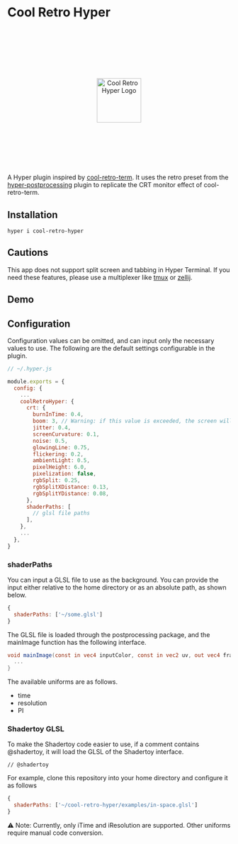 # Cool Retro Hyper

<p align="center" style="margin: 64px 0;">
  <br><br><br><br>
  <img src="https://github.com/user-attachments/assets/dff75bc7-1457-47e4-82d7-865549c910a4" alt="Cool Retro Hyper Logo" style="width: 100px">
  <br><br><br><br>
</p>

A Hyper plugin inspired by [cool-retro-term](https://github.com/Swordfish90/cool-retro-term).
It uses the retro preset from the [hyper-postprocessing](https://github.com/slammayjammay/hyper-postprocessing/blob/198f4271fc97fdd7b79473cd0f4a922b5695af68/examples/effects/retro/index.js) plugin to replicate the CRT monitor effect of cool-retro-term.

## Installation

```
hyper i cool-retro-hyper
```

## Cautions

This app does not support split screen and tabbing in Hyper Terminal. If you need these features, please use a multiplexer like [tmux](https://github.com/tmux/tmux) or [zellij](https://github.com/zellij-org/zellij).

## Demo

## Configuration

Configuration values can be omitted, and can input only the necessary values to use.
The following are the default settings configurable in the plugin.

```js
// ~/.hyper.js

module.exports = {
  config: {
    ...
    coolRetroHyper: {
      crt: {
        burnInTime: 0.4,
        boom: 3, // Warning: if this value is exceeded, the screen will not be rendered: 0 ~ 6
        jitter: 0.4,
        screenCurvature: 0.1,
        noise: 0.5,
        glowingLine: 0.75,
        flickering: 0.2,
        ambientLight: 0.5,
        pixelHeight: 6.0,
        pixelization: false,
        rgbSplit: 0.25,
        rgbSplitXDistance: 0.13,
        rgbSplitYDistance: 0.08,
      },
      shaderPaths: [
        // glsl file paths
      ],
    },
    ...
  },
}
```

### shaderPaths

You can input a GLSL file to use as the background. You can provide the input either relative to the home directory or as an absolute path, as shown below.

```js
{
  shaderPaths: ['~/some.glsl']
}
```

The GLSL file is loaded through the postprocessing package, and the mainImage function has the following interface.

```glsl
void mainImage(const in vec4 inputColor, const in vec2 uv, out vec4 fragColor) {
  ...
}
```

The available uniforms are as follows.

- time
- resolution
- PI

### Shadertoy GLSL

To make the Shadertoy code easier to use, if a comment contains @shadertoy, it will load the GLSL of the Shadertoy interface.

```
// @shadertoy
```

For example, clone this repository into your home directory and configure it as follows

```js
{
  shaderPaths: ['~/cool-retro-hyper/examples/in-space.glsl']
}
```

⚠️ Note: Currently, only iTime and iResolution are supported. Other uniforms require manual code conversion.

